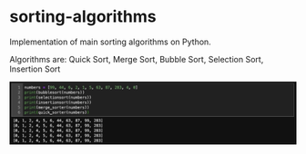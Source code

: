 # sorting-algorithms
Implementation of main sorting algorithms on Python.

Algorithms are: Quick Sort, Merge Sort, Bubble Sort, Selection Sort, Insertion Sort

![demo](img/demo-sortign.png)
